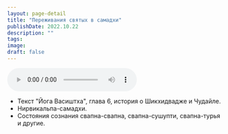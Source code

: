 ```yaml
---
layout: page-detail
title: "Переживания святых в самадхи"
publishDate: 2022.10.22
description: ""
tags:
image:
draft: false
---
```


<audio title="2022.10.22 - Переживания святых в самадхи.mp3" src="https://filer-api.advayta.org/v1.0/public/files/74383" controls=""></audio>

* Текст "Йога Васиштха", глава 6, история о Шикхидвадже и Чудайле.
* Нирвикальпа-самадхи.
* Состояния сознания свапна-свапна, свапна-сушупти, свапна-турья и другие.

  
